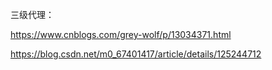 三级代理：

https://www.cnblogs.com/grey-wolf/p/13034371.html

https://blog.csdn.net/m0_67401417/article/details/125244712